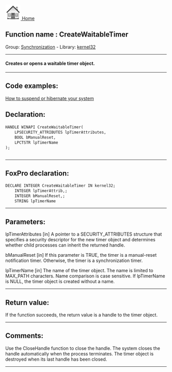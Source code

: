 [<img src="../../images/home.png"> Home ](https://github.com/VFPX/Win32API)  

## Function name : CreateWaitableTimer
Group: [Synchronization](../../functions_group.md#Synchronization)  -  Library: [kernel32](../../Libraries.md#kernel32)  
***  


#### Creates or opens a waitable timer object.
***  


## Code examples:
[How to suspend or hibernate your system](../../samples/sample_395.md)  

## Declaration:
```foxpro  
HANDLE WINAPI CreateWaitableTimer(
	LPSECURITY_ATTRIBUTES lpTimerAttributes,
	BOOL bManualReset,
	LPCTSTR lpTimerName
);
  
```  
***  


## FoxPro declaration:
```foxpro  
DECLARE INTEGER CreateWaitableTimer IN kernel32;
	INTEGER lpTimerAttrib,;
	INTEGER bManualReset,;
	STRING lpTimerName  
```  
***  


## Parameters:
lpTimerAttributes 
[in] A pointer to a SECURITY_ATTRIBUTES structure that specifies a security descriptor for the new timer object and determines whether child processes can inherit the returned handle. 

bManualReset 
[in] If this parameter is TRUE, the timer is a manual-reset notification timer. Otherwise, the timer is a synchronization timer. 

lpTimerName 
[in] The name of the timer object. The name is limited to MAX_PATH characters. Name comparison is case sensitive. If lpTimerName is NULL, the timer object is created without a name.
  
***  


## Return value:
If the function succeeds, the return value is a handle to the timer object.  
***  


## Comments:
Use the CloseHandle function to close the handle. The system closes the handle automatically when the process terminates. The timer object is destroyed when its last handle has been closed.  
  
***  


